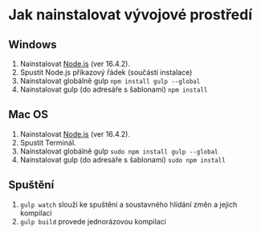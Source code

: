 # Jak nainstalovat vývojové prostředí #
## Windows ##

1. Nainstalovat [Node.js](https://nodejs.org/en/download/releases/) (ver 16.4.2).
2. Spustit Node.js příkazový řádek (součástí instalace)
3. Nainstalovat globálně gulp `npm install gulp --global`
4. Nainstalovat gulp (do adresáře s šablonami)
`npm install`

## Mac OS ##

1. Nainstalovat [Node.js](https://nodejs.org/en/download/releases/) (ver 16.4.2).
2. Spustit Terminál.
3. Nainstalovat globálně gulp `sudo npm install gulp --global`
4. Nainstalovat gulp (do adresáře s šablonami)
`sudo npm install`

## Spuštění  ##
1. `gulp watch` slouží ke spuštění a soustavného hlídání změn a jejich kompilaci
2. `gulp build` provede jednorázovou kompilaci 
